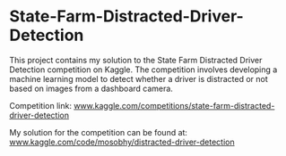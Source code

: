 # State-Farm-Distracted-Driver-Detection

This project contains my solution to the State Farm Distracted Driver Detection competition on Kaggle. The competition involves developing a machine learning model to detect whether a driver is distracted or not based on images from a dashboard camera.

Competition link: www.kaggle.com/competitions/state-farm-distracted-driver-detection

My solution for the competition can be found at: www.kaggle.com/code/mosobhy/distracted-driver-detection
